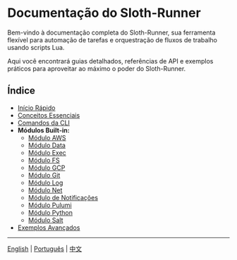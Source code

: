 # Documentação do Sloth-Runner

Bem-vindo à documentação completa do Sloth-Runner, sua ferramenta flexível para automação de tarefas e orquestração de fluxos de trabalho usando scripts Lua.

Aqui você encontrará guias detalhados, referências de API e exemplos práticos para aproveitar ao máximo o poder do Sloth-Runner.

## Índice

*   [Início Rápido](./getting-started.md)
*   [Conceitos Essenciais](./core-concepts.md)
*   [Comandos da CLI](./CLI.md)
*   **Módulos Built-in:**
    *   [Módulo AWS](./modules/aws.md)
    *   [Módulo Data](./modules/data.md)
    *   [Módulo Exec](./modules/exec.md)
    *   [Módulo FS](./modules/fs.md)
    *   [Módulo GCP](./modules/gcp.md)
    *   [Módulo Git](./modules/git.md)
    *   [Módulo Log](./modules/log.md)
    *   [Módulo Net](./modules/net.md)
    *   [Módulo de Notificações](./modules/notifications.md)
    *   [Módulo Pulumi](./modules/pulumi.md)
    *   [Módulo Python](./modules/python.md)
    *   [Módulo Salt](./modules/salt.md)
*   [Exemplos Avançados](./advanced-examples.md)

---
[English](../en/index.md) | [Português](./index.md) | [中文](../zh/index.md)
